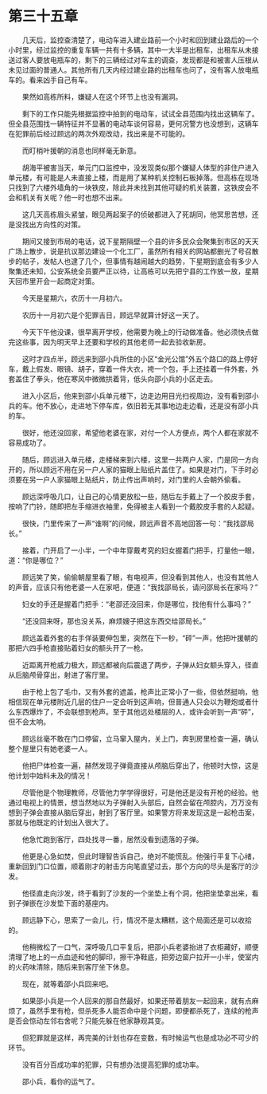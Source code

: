 #	第三十五章

　　几天后，监控查清楚了，电动车进入建业路前一个小时和回到建业路后的一个小时里，经过监控的重复车辆一共有十多辆，其中一大半是出租车，出租车从未接送过客人要放电瓶车的，剩下的三辆经过对车主的调查，发现都是和被害人压根从未见过面的普通人。其他所有几天内经过建业路的出租车也问了，没有客人放电瓶车的。看来凶手自己有车。

　　果然如高栋所料，嫌疑人在这个环节上也没有漏洞。

　　剩下的工作只能先根据监控中拍到的电动车，试试全县范围内找出这辆车了。但全县范围找一辆特征并不显著的电动车谈何容易，更何况警方也没想到，这辆车在犯罪前后经过顾远的两次外观改动，找出来是不可能的。

　　而盯梢叶援朝的消息也同样毫无新意。

　　胡海平被害当天，单元门口监控中，没发现类似那个嫌疑人体型的非住户进入单元楼，有可能是人未直接上楼，而是用了某种机关控制石板掉落。但高栋在现场只找到了六楼外墙角的一块铁皮，除此并未找到其他可疑的机关装置，这铁皮会不会和机关有关呢？他一时也想不出来。

　　这几天高栋眉头紧皱，眼见两起案子的侦破都进入了死胡同，他冥思苦想，还是没找出方向性的对策。

　　期间又接到市局的电话，说下星期隔壁一个县的许多民众会聚集到市区的天天广场上散步，说是抗议那边建设一个化工厂，虽然所有相关的网站都删光了号召散步的帖子，发帖人也逮了几个，但事情有越闹越大的趋势，下星期到底会有多少人聚集还未知，公安系统全员要严正以待，让高栋可以先把宁县的工作放一放，星期天回市里开会一起商定对策。

　　今天是星期六，农历十一月初六。

　　农历十一月初六是个犯罪吉日，顾远早就算计好这一天了。

　　今天下午他没课，很早离开学校，他需要为晚上的行动做准备。他必须快点做完这些事，因为明天早上还要和学校的其他老师一起去验收新房。

　　这时才四点半，顾远来到邵小兵所住的小区“金光公馆”外五个路口的路上停好车，戴上假发、眼镜、胡子，穿着一件大衣，挎一个包，手上还挂着一件外套，外套盖住了拳头，他在寒风中微微拱着背，低头向邵小兵的小区走去。

　　进入小区后，他来到邵小兵单元楼下，边走边用目光扫视周边，没有看到邵小兵的车。他不放心，走进地下停车库，依旧若无其事地边走边看，还是没有邵小兵的车。

　　很好，他还没回家，希望他老婆在家，对付一个人方便点，两个人都在家就不容易成功了。

　　随后，顾远进入单元楼，走楼梯来到六楼，这里一共两户人家，门是同一方向开的，所以顾远不用在另一户人家的猫眼上贴纸片盖住了。如果是对门，下手时必须要在另一户人家猫眼上贴纸片，防止传出声响时，对门里的人会朝外偷看。

　　顾远深呼吸几口，让自己的心情更放松一些，随后左手戴上了一个胶皮手套，按响了门铃，随即把左手缩进衣袖里，免得被主人看到一个戴胶皮手套的人起疑。

　　很快，门里传来了一声“谁啊”的问候，顾远声音不高地回答一句：“我找邵局长。”

　　接着，门开启了一小半，一个中年穿戴考究的妇女握着门把手，打量他一眼，道：“你是哪位？”

　　顾远笑了笑，偷偷朝屋里看了眼，有电视声，但没看到其他人，也没有其他人的声音，应该只有他老婆一人在家吧，便道：“我找邵局长，请问邵局长在家吗？”

　　妇女的手还是握着门把手：“老邵还没回来，你是哪位，找他有什么事吗？”

　　“还没回来呀，那也没关系，麻烦嫂子把这东西交给邵局长。”

　　顾远盖着外套的右手佯装要伸包里，突然在下一秒，“砰”一声，他把叶援朝的那把六四手枪直接贴着妇女的额头开了一枪。

　　近距离开枪威力极大，顾远都被向后震退了两步，子弹从妇女额头穿入，径直从后脑颅骨穿出，射进了客厅里。

　　由于枪上包了毛巾，又有外套的遮盖，枪声比正常小了一些，但依然挺响，他相信现在单元楼附近几层的住户一定会听到这声响，但普通人只会以为鞭炮或者什么东西爆炸了，不会联想到枪声。至于其他远处楼层的人，或许会听到一声“砰”，但不会太响。

　　顾远丝毫不敢在门口停留，立马窜入屋内，关上门，奔到房里检查一遍，确认整个屋里只有她老婆一人。

　　他把尸体检查一遍，赫然发现子弹竟直接从颅脑后穿出了，他顿时大惊，这是他计划中始料未及的情况！

　　尽管他是个物理教师，尽管他力学学得很好，可是他还是没有开枪的经验。他通过电视上的情景，想当然地以为子弹射入头部后，自然会留在颅腔内，万万没有想到子弹会直接从脑后穿出，射到了客厅里。如果警方将来发现这是一起枪击案，那就与他既定的计划出入很大了。

　　他急忙跑到客厅，四处找寻一番，居然没看到遗落的子弹。

　　他更是心急如焚，但此时理智告诉自己，绝对不能慌乱。他强行平复下心绪，重新回到门口位置，顺着刚才的射击方向笔直望过去，那个方向的尽头是客厅的沙发。

　　他径直走向沙发，终于看到了沙发的一个坐垫上有个洞，他把坐垫拿出来，看到子弹嵌在沙发垫下面的基座内。

　　顾远静下心，思索了一会儿，行，情况不是太糟糕，这个局面还是可以收拾的。

　　他稍微松了一口气，深呼吸几口平复后，把邵小兵老婆抬进了衣柜藏好，顺便清理了地上的一点血迹和他的脚印，擦干净鞋底，把旁边窗户拉开一小半，使室内的火药味清除，随后来到客厅坐下休息。

　　现在，就等着邵小兵回来吧。

　　如果邵小兵是一个人回来的那自然最好，如果还带着朋友一起回来，就有点麻烦了，虽然手里有枪，但杀死多人能否命中是个问题，即便都杀死了，连续的枪声是否会惊动左邻右舍呢？只能先躲在他家静观其变。

　　但犯罪就是这样，再完美的计划也存在变数，有时候运气也是成功必不可少的环节。

　　没有百分百成功率的犯罪，只有想办法提高犯罪的成功率。

　　邵小兵，看你的运气了。
